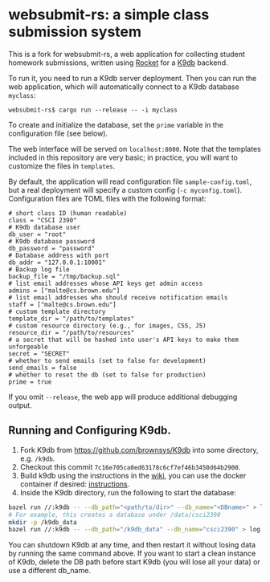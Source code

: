 # websubmit-rs: a simple class submission system

This is a fork for websubmit-rs, a web application for collecting student homework
submissions, written using [Rocket](https://rocket.rs) for a [K9db](https://github.com/brownsys/K9db) backend.

To run it, you need to run a K9db server deployment.
Then you can run the web application, which will automatically connect
to a K9db database `myclass`:
```
websubmit-rs$ cargo run --release -- -i myclass
```
To create and initialize the database, set the `prime` variable in the configuration
file (see below).

The web interface will be served on `localhost:8000`. Note that the
templates included in this repository are very basic; in practice, you
will want to customize the files in `templates`.

By default, the application will read configuration file `sample-config.toml`,
but a real deployment will specify a custom config (`-c myconfig.toml`).
Configuration files are TOML files with the following format:
```
# short class ID (human readable)
class = "CSCI 2390"
# K9db database user
db_user = "root"
# K9db database password
db_password = "password"
# Database address with port
db_addr = "127.0.0.1:10001"
# Backup log file
backup_file = "/tmp/backup.sql"
# list email addresses whose API keys get admin access
admins = ["malte@cs.brown.edu"]
# list email addresses who should receive notification emails
staff = ["malte@cs.brown.edu"]
# custom template directory
template_dir = "/path/to/templates"
# custom resource directory (e.g., for images, CSS, JS)
resource_dir = "/path/to/resources"
# a secret that will be hashed into user's API keys to make them unforgeable
secret = "SECRET"
# whether to send emails (set to false for development)
send_emails = false
# whether to reset the db (set to false for production)
prime = true
```

If you omit `--release`, the web app will produce additional
debugging output.

## Running and Configuring K9db.

1. Fork K9db from https://github.com/brownsys/K9db into some directory, e.g. `/k9db`.
2. Checkout this commit `7c16e705ca0ed63178c6cf7ef46b3450d64b2900`.
3. Build k9db using the instructions in the [wiki](https://github.com/brownsys/K9db/wiki/Requirements%3A-Ubuntu-and-similar-distros), you can use the docker container if desired: [instructions](https://github.com/brownsys/K9db/wiki/Requirements%3A-Using-Docker).
4. Inside the K9db directory, run the following to start the database:
```bash
bazel run //:k9db -- --db_path="<path/to/dir>" --db_name="<DBname>" > log.out 2> error.out &
# For example, this creates a database under /data/csci2390
mkdir -p /k9db_data
bazel run //:k9db -- --db_path="/k9db_data" --db_name="csci2390" > log.out 2> error.out &
```

You can shutdown K9db at any time, and then restart it without losing data by running
the same command above. If you want to start a clean instance of K9db, delete the DB path before
start K9db (you will lose all your data) or use a different db_name.
